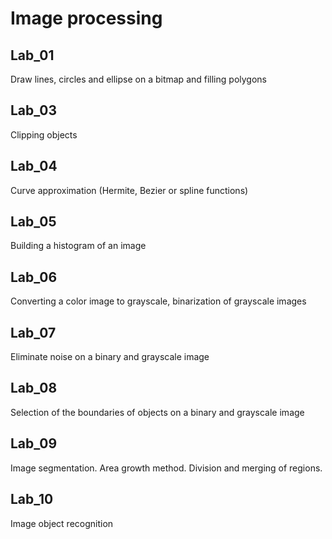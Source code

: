 # Image processing
## Lab_01
Draw lines, circles and ellipse on a bitmap and filling polygons
## Lab_03
Clipping objects
## Lab_04
Curve approximation (Hermite, Bezier or spline functions)
## Lab_05
Building a histogram of an image
## Lab_06
Converting a color image to grayscale, binarization of grayscale images
## Lab_07
Eliminate noise on a binary and grayscale image
## Lab_08
Selection of the boundaries of objects on a binary and grayscale image
## Lab_09
Image segmentation. Area growth method. Division and merging of regions.
## Lab_10
Image object recognition
